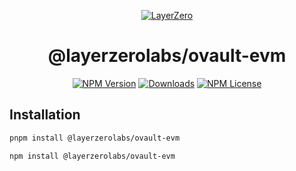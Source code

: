 <p align="center">
  <a href="https://layerzero.network">
    <img alt="LayerZero" style="max-width: 500px" src="https://d3a2dpnnrypp5h.cloudfront.net/bridge-app/lz.png"/>
  </a>
</p>

<h1 align="center">@layerzerolabs/ovault-evm</h1>

<!-- The badges section -->
<p align="center">
  <!-- Shields.io NPM published package version -->
  <a href="https://www.npmjs.com/package/@layerzerolabs/ovault-evm"><img alt="NPM Version" src="https://img.shields.io/npm/v/@layerzerolabs/ovault-evm"/></a>
  <!-- Shields.io NPM downloads -->
  <a href="https://www.npmjs.com/package/@layerzerolabs/ovault-evm"><img alt="Downloads" src="https://img.shields.io/npm/dm/@layerzerolabs/ovault-evm"/></a>
  <!-- Shields.io license badge -->
  <a href="https://www.npmjs.com/package/@layerzerolabs/ovault-evm"><img alt="NPM License" src="https://img.shields.io/npm/l/@layerzerolabs/ovault-evm"/></a>
</p>

## Installation

```bash
pnpm install @layerzerolabs/ovault-evm
```

```bash
npm install @layerzerolabs/ovault-evm
```
